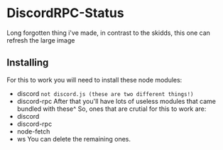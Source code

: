 # DiscordRPC-Status
Long forgotten thing i've made, in contrast to the skidds, this one can refresh the large image
## Installing
For this to work you will need to install these node modules:
- discord `not discord.js (these are two different things!)`
- discord-rpc
After that you'll have lots of useless modules that came bundled with these^
So, ones that are crutial for this to work are:
- discord
- discord-rpc
- node-fetch
- ws
You can delete the remaining ones.
